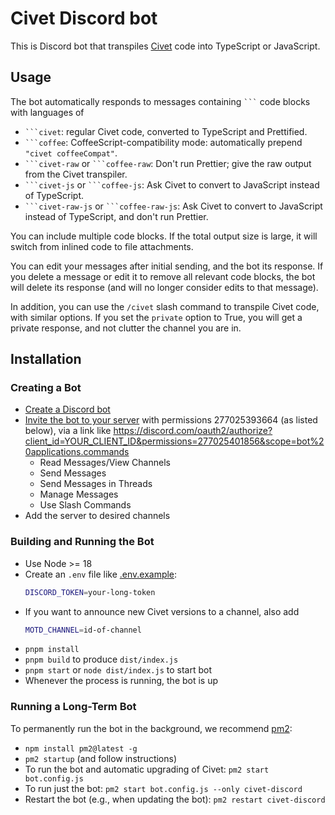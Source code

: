 # Civet Discord bot

This is Discord bot that transpiles [Civet](https://civet.dev) code into
TypeScript or JavaScript.

## Usage

The bot automatically responds to messages containing ```` ``` ```` code blocks
with languages of

* ```` ```civet ````: regular Civet code, converted to TypeScript and Prettified.
* ```` ```coffee ````: CoffeeScript-compatibility mode: automatically prepend `"civet coffeeCompat"`.
* ```` ```civet-raw ```` or ```` ```coffee-raw ````: Don't run Prettier; give the raw output from the Civet transpiler.
* ```` ```civet-js ```` or ```` ```coffee-js ````: Ask Civet to convert to JavaScript instead of TypeScript.
* ```` ```civet-raw-js ```` or ```` ```coffee-raw-js ````: Ask Civet to convert to JavaScript instead of TypeScript, and don't run Prettier.

You can include multiple code blocks.  If the total output size is large,
it will switch from inlined code to file attachments.

You can edit your messages after initial sending, and the bot its response.
If you delete a message or edit it to remove all relevant code blocks,
the bot will delete its response
(and will no longer consider edits to that message).

In addition, you can use the `/civet` slash command to transpile Civet code,
with similar options.  If you set the `private` option to True, you will get a
private response, and not clutter the channel you are in.

## Installation

### Creating a Bot

* [Create a Discord bot](https://discordjs.guide/preparations/setting-up-a-bot-application.html#creating-your-bot)
* [Invite the bot to your server](https://discordjs.guide/preparations/adding-your-bot-to-servers.html#bot-invite-links)
  with permissions 277025393664 (as listed below),
  via a link like
  <https://discord.com/oauth2/authorize?client_id=YOUR_CLIENT_ID&permissions=277025401856&scope=bot%20applications.commands>
  * Read Messages/View Channels
  * Send Messages
  * Send Messages in Threads
  * Manage Messages
  * Use Slash Commands
* Add the server to desired channels

### Building and Running the Bot

* Use Node >= 18
* Create an `.env` file like [.env.example](.env.example):
  ```sh
  DISCORD_TOKEN=your-long-token
  ```
* If you want to announce new Civet versions to a channel, also add
  ```sh
  MOTD_CHANNEL=id-of-channel
  ```
* `pnpm install`
* `pnpm build` to produce `dist/index.js`
* `pnpm start` or `node dist/index.js` to start bot
* Whenever the process is running, the bot is up

### Running a Long-Term Bot

To permanently run the bot in the background, we recommend
[pm2](https://pm2.keymetrics.io/):

* `npm install pm2@latest -g`
* `pm2 startup` (and follow instructions)
* To run the bot and automatic upgrading of Civet:
  `pm2 start bot.config.js`
* To run just the bot:
  `pm2 start bot.config.js --only civet-discord`
* Restart the bot (e.g., when updating the bot):
  `pm2 restart civet-discord`
